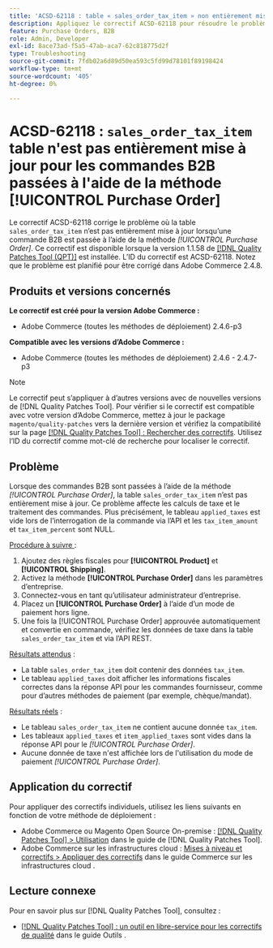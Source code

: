 ```yaml
---
title: 'ACSD-62118 : table « sales_order_tax_item » non entièrement mise à jour pour les commandes B2B passées à l’aide de la méthode [!UICONTROL Purchase Order]'
description: Appliquez le correctif ACSD-62118 pour résoudre le problème d’Adobe Commerce en raison duquel la table « sales_order_tax_item » n’est pas entièrement mise à jour lorsque des commandes B2B sont passées à l’aide de la méthode [!UICONTROL Purchase Order].
feature: Purchase Orders, B2B
role: Admin, Developer
exl-id: 8ace73ad-f5a5-47ab-aca7-62c818775d2f
type: Troubleshooting
source-git-commit: 7fdb02a6d89d50ea593c5fd99d78101f89198424
workflow-type: tm+mt
source-wordcount: '405'
ht-degree: 0%

---
```


# ACSD-62118 : `sales_order_tax_item` table n&#39;est pas entièrement mise à jour pour les commandes B2B passées à l&#39;aide de la méthode [!UICONTROL Purchase Order]

Le correctif ACSD-62118 corrige le problème où la table `sales_order_tax_item` n’est pas entièrement mise à jour lorsqu’une commande B2B est passée à l’aide de la méthode *[!UICONTROL Purchase Order]*. Ce correctif est disponible lorsque la version 1.1.58 de [[!DNL Quality Patches Tool (QPT)]](/help/tools/quality-patches-tool/quality-patches-tool-to-self-serve-quality-patches.md) est installée. L’ID du correctif est ACSD-62118. Notez que le problème est planifié pour être corrigé dans Adobe Commerce 2.4.8.

## Produits et versions concernés

**Le correctif est créé pour la version Adobe Commerce :**

* Adobe Commerce (toutes les méthodes de déploiement) 2.4.6-p3

**Compatible avec les versions d’Adobe Commerce :**

* Adobe Commerce (toutes les méthodes de déploiement) 2.4.6 - 2.4.7-p3

>[!NOTE]
>
>Le correctif peut s’appliquer à d’autres versions avec de nouvelles versions de [!DNL Quality Patches Tool]. Pour vérifier si le correctif est compatible avec votre version d’Adobe Commerce, mettez à jour le package `magento/quality-patches` vers la dernière version et vérifiez la compatibilité sur la page [[!DNL Quality Patches Tool] : Rechercher des correctifs](https://experienceleague.adobe.com/tools/commerce-quality-patches/index.html). Utilisez l’ID du correctif comme mot-clé de recherche pour localiser le correctif.

## Problème

Lorsque des commandes B2B sont passées à l’aide de la méthode *[!UICONTROL Purchase Order]*, la table `sales_order_tax_item` n’est pas entièrement mise à jour. Ce problème affecte les calculs de taxe et le traitement des commandes. Plus précisément, le tableau `applied_taxes` est vide lors de l’interrogation de la commande via l’API et les `tax_item_amount` et `tax_item_percent` sont NULL.

<u>Procédure à suivre </u> :

1. Ajoutez des règles fiscales pour **[!UICONTROL Product]** et **[!UICONTROL Shipping]**.
1. Activez la méthode **[!UICONTROL Purchase Order]** dans les paramètres d’entreprise.
1. Connectez-vous en tant qu’utilisateur administrateur d’entreprise.
1. Placez un **[!UICONTROL Purchase Order]** à l’aide d’un mode de paiement hors ligne.
1. Une fois la [!UICONTROL Purchase Order] approuvée automatiquement et convertie en commande, vérifiez les données de taxe dans la table `sales_order_tax_item` et via l’API REST.

<u>Résultats attendus</u> :

* La table `sales_order_tax_item` doit contenir des données `tax_item`.
* Le tableau `applied_taxes` doit afficher les informations fiscales correctes dans la réponse API pour les commandes fournisseur, comme pour d’autres méthodes de paiement (par exemple, chèque/mandat).

<u>Résultats réels</u> :

* Le tableau `sales_order_tax_item` ne contient aucune donnée `tax_item`.
* Les tableaux `applied_taxes` et `item_applied_taxes` sont vides dans la réponse API pour le *[!UICONTROL Purchase Order]*.
* Aucune donnée de taxe n&#39;est affichée lors de l&#39;utilisation du mode de paiement *[!UICONTROL Purchase Order]*.

## Application du correctif

Pour appliquer des correctifs individuels, utilisez les liens suivants en fonction de votre méthode de déploiement :

* Adobe Commerce ou Magento Open Source On-premise : [[!DNL Quality Patches Tool] > Utilisation](/help/tools/quality-patches-tool/usage.md) dans le guide de [!DNL Quality Patches Tool].
* Adobe Commerce sur les infrastructures cloud : [Mises à niveau et correctifs > Appliquer des correctifs](https://experienceleague.adobe.com/docs/commerce-cloud-service/user-guide/develop/upgrade/apply-patches.html) dans le guide Commerce sur les infrastructures cloud .

## Lecture connexe

Pour en savoir plus sur [!DNL Quality Patches Tool], consultez :

* [[!DNL Quality Patches Tool] : un outil en libre-service pour les correctifs de qualité](/help/tools/quality-patches-tool/quality-patches-tool-to-self-serve-quality-patches.md) dans le guide Outils .
